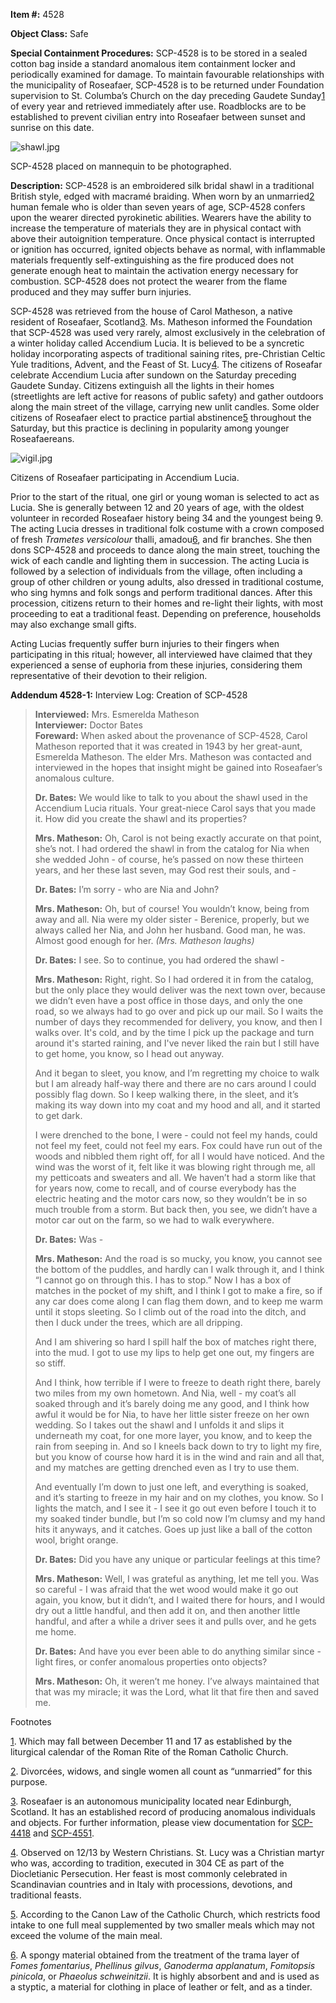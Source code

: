 **Item #:** 4528

**Object Class:** Safe

**Special Containment Procedures:** SCP-4528 is to be stored in a sealed cotton bag inside a standard anomalous item containment locker and periodically examined for damage. To maintain favourable relationships with the municipality of Roseafaer, SCP-4528 is to be returned under Foundation supervision to St. Columba’s Church on the day preceding Gaudete Sunday[1](javascript:;) of every year and retrieved immediately after use. Roadblocks are to be established to prevent civilian entry into Roseafaer between sunset and sunrise on this date.

![shawl.jpg](http://scp-wiki.wdfiles.com/local--files/scp-4528/shawl.jpg)

SCP-4528 placed on mannequin to be photographed.

**Description:** SCP-4528 is an embroidered silk bridal shawl in a traditional British style, edged with macramé braiding. When worn by an unmarried[2](javascript:;) human female who is older than seven years of age, SCP-4528 confers upon the wearer directed pyrokinetic abilities. Wearers have the ability to increase the temperature of materials they are in physical contact with above their autoignition temperature. Once physical contact is interrupted or ignition has occurred, ignited objects behave as normal, with inflammable materials frequently self-extinguishing as the fire produced does not generate enough heat to maintain the activation energy necessary for combustion. SCP-4528 does not protect the wearer from the flame produced and they may suffer burn injuries.

SCP-4528 was retrieved from the house of Carol Matheson, a native resident of Roseafaer, Scotland[3](javascript:;). Ms. Matheson informed the Foundation that SCP-4528 was used very rarely, almost exclusively in the celebration of a winter holiday called Accendium Lucia. It is believed to be a syncretic holiday incorporating aspects of traditional saining rites, pre-Christian Celtic Yule traditions, Advent, and the Feast of St. Lucy[4](javascript:;). The citizens of Roseafar celebrate Accendium Lucia after sundown on the Saturday preceding Gaudete Sunday. Citizens extinguish all the lights in their homes (streetlights are left active for reasons of public safety) and gather outdoors along the main street of the village, carrying new unlit candles. Some older citizens of Roseafaer elect to practice partial abstinence[5](javascript:;) throughout the Saturday, but this practice is declining in popularity among younger Roseafaereans.

![vigil.jpg](http://scp-wiki.wdfiles.com/local--files/scp-4528/vigil.jpg)

Citizens of Roseafaer participating in Accendium Lucia.

Prior to the start of the ritual, one girl or young woman is selected to act as Lucia. She is generally between 12 and 20 years of age, with the oldest volunteer in recorded Roseafaer history being 34 and the youngest being 9. The acting Lucia dresses in traditional folk costume with a crown composed of fresh _Trametes versicolour_ thalli, amadou[6](javascript:;), and fir branches. She then dons SCP-4528 and proceeds to dance along the main street, touching the wick of each candle and lighting them in succession. The acting Lucia is followed by a selection of individuals from the village, often including a group of other children or young adults, also dressed in traditional costume, who sing hymns and folk songs and perform traditional dances. After this procession, citizens return to their homes and re-light their lights, with most proceeding to eat a traditional feast. Depending on preference, households may also exchange small gifts.

Acting Lucias frequently suffer burn injuries to their fingers when participating in this ritual; however, all interviewed have claimed that they experienced a sense of euphoria from these injuries, considering them representative of their devotion to their religion.

**Addendum 4528-1:** Interview Log: Creation of SCP-4528

> **Interviewed:** Mrs. Esmerelda Matheson  
> **Interviewer:** Doctor Bates  
> **Foreward:** When asked about the provenance of SCP-4528, Carol Matheson reported that it was created in 1943 by her great-aunt, Esmerelda Matheson. The elder Mrs. Matheson was contacted and interviewed in the hopes that insight might be gained into Roseafaer’s anomalous culture.
> 
> **<Begin Log>**
> 
> **Dr. Bates:** We would like to talk to you about the shawl used in the Accendium Lucia rituals. Your great-niece Carol says that you made it. How did you create the shawl and its properties?
> 
> **Mrs. Matheson:** Oh, Carol is not being exactly accurate on that point, she’s not. I had ordered the shawl in from the catalog for Nia when she wedded John - of course, he’s passed on now these thirteen years, and her these last seven, may God rest their souls, and -
> 
> **Dr. Bates:** I’m sorry - who are Nia and John?
> 
> **Mrs. Matheson:** Oh, but of course! You wouldn’t know, being from away and all. Nia were my older sister - Berenice, properly, but we always called her Nia, and John her husband. Good man, he was. Almost good enough for her. _(Mrs. Matheson laughs)_
> 
> **Dr. Bates:** I see. So to continue, you had ordered the shawl -
> 
> **Mrs. Matheson:** Right, right. So I had ordered it in from the catalog, but the only place they would deliver was the next town over, because we didn’t even have a post office in those days, and only the one road, so we always had to go over and pick up our mail. So I waits the number of days they recommended for delivery, you know, and then I walks over. It's cold, and by the time I pick up the package and turn around it's started raining, and I've never liked the rain but I still have to get home, you know, so I head out anyway.
> 
> And it began to sleet, you know, and I’m regretting my choice to walk but I am already half-way there and there are no cars around I could possibly flag down. So I keep walking there, in the sleet, and it’s making its way down into my coat and my hood and all, and it started to get dark.
> 
> I were drenched to the bone, I were - could not feel my hands, could not feel my feet, could not feel my ears. Fox could have run out of the woods and nibbled them right off, for all I would have noticed. And the wind was the worst of it, felt like it was blowing right through me, all my petticoats and sweaters and all. We haven’t had a storm like that for years now, come to recall, and of course everybody has the electric heating and the motor cars now, so they wouldn’t be in so much trouble from a storm. But back then, you see, we didn’t have a motor car out on the farm, so we had to walk everywhere.
> 
> **Dr. Bates:** Was -
> 
> **Mrs. Matheson:** And the road is so mucky, you know, you cannot see the bottom of the puddles, and hardly can I walk through it, and I think “I cannot go on through this. I has to stop.” Now I has a box of matches in the pocket of my shift, and I think I got to make a fire, so if any car does come along I can flag them down, and to keep me warm until it stops sleeting. So I climb out of the road into the ditch, and then I duck under the trees, which are all dripping.
> 
> And I am shivering so hard I spill half the box of matches right there, into the mud. I got to use my lips to help get one out, my fingers are so stiff.
> 
> And I think, how terrible if I were to freeze to death right there, barely two miles from my own hometown. And Nia, well - my coat’s all soaked through and it’s barely doing me any good, and I think how awful it would be for Nia, to have her little sister freeze on her own wedding. So I takes out the shawl and I unfolds it and slips it underneath my coat, for one more layer, you know, and to keep the rain from seeping in. And so I kneels back down to try to light my fire, but you know of course how hard it is in the wind and rain and all that, and my matches are getting drenched even as I try to use them.
> 
> And eventually I’m down to just one left, and everything is soaked, and it’s starting to freeze in my hair and on my clothes, you know. So I lights the match, and I see it - I see it go out even before I touch it to my soaked tinder bundle, but I’m so cold now I’m clumsy and my hand hits it anyways, and it catches. Goes up just like a ball of the cotton wool, bright orange.
> 
> **Dr. Bates:** Did you have any unique or particular feelings at this time?
> 
> **Mrs. Matheson:** Well, I was grateful as anything, let me tell you. Was so careful - I was afraid that the wet wood would make it go out again, you know, but it didn’t, and I waited there for hours, and I would dry out a little handful, and then add it on, and then another little handful, and after a while a driver sees it and pulls over, and he gets me home.
> 
> **Dr. Bates:** And have you ever been able to do anything similar since - light fires, or confer anomalous properties onto objects?
> 
> **Mrs. Matheson:** Oh, it weren’t me honey. I’ve always maintained that that was my miracle; it was the Lord, what lit that fire then and saved me.
> 
> **<End Log>**

Footnotes

[1](javascript:;). Which may fall between December 11 and 17 as established by the liturgical calendar of the Roman Rite of the Roman Catholic Church.

[2](javascript:;). Divorcées, widows, and single women all count as “unmarried” for this purpose.

[3](javascript:;). Roseafaer is an autonomous municipality located near Edinburgh, Scotland. It has an established record of producing anomalous individuals and objects. For further information, please view documentation for [SCP-4418](http://www.scp-wiki.net/scp-4418) and [SCP-4551](http://www.scp-wiki.net/scp-4551).

[4](javascript:;). Observed on 12/13 by Western Christians. St. Lucy was a Christian martyr who was, according to tradition, executed in 304 CE as part of the Diocletianic Persecution. Her feast is most commonly celebrated in Scandinavian countries and in Italy with processions, devotions, and traditional feasts.

[5](javascript:;). According to the Canon Law of the Catholic Church, which restricts food intake to one full meal supplemented by two smaller meals which may not exceed the volume of the main meal.

[6](javascript:;). A spongy material obtained from the treatment of the trama layer of _Fomes fomentarius_, _Phellinus gilvus_, _Ganoderma applanatum_, _Fomitopsis pinicola_, or _Phaeolus schweinitzii_. It is highly absorbent and and is used as a styptic, a material for clothing in place of leather or felt, and as a tinder.